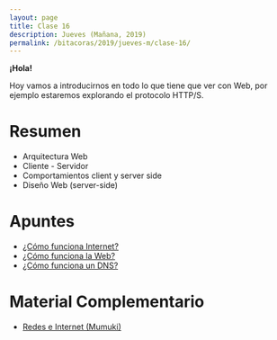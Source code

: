 ```yaml
---
layout: page
title: Clase 16
description: Jueves (Mañana, 2019)
permalink: /bitacoras/2019/jueves-m/clase-16/
---
```


**¡Hola!**

Hoy vamos a introducirnos en todo lo que tiene que ver con Web, por ejemplo estaremos explorando el protocolo HTTP/S.

# Resumen

- Arquitectura Web
- Cliente - Servidor
- Comportamientos client y server side
- Diseño Web (server-side)

# Apuntes

- [¿Cómo funciona Internet?](https://developer.mozilla.org/es/docs/Learn/Common_questions/How_does_the_Internet_work)
- [¿Cómo funciona la Web?](https://developer.mozilla.org/es/docs/Learn/Getting_started_with_the_web/C%C3%B3mo_funciona_la_Web)
- [¿Cómo funciona un DNS?](https://howdns.works/)

# Material Complementario

- [Redes e Internet (Mumuki)](https://mumuki.io/dds/chapters/246-redes-e-internet)
